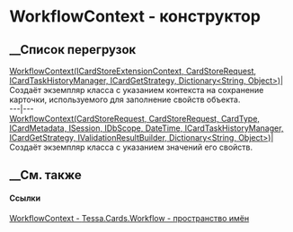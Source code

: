 # WorkflowContext - конструктор
##  __Список перегрузок
[WorkflowContext(ICardStoreExtensionContext, CardStoreRequest,
ICardTaskHistoryManager, ICardGetStrategy, Dictionary<String,
Object>)](M_Tessa_Cards_Workflow_WorkflowContext__ctor_1.htm)|  Создаёт
экземпляр класса с указанием контекста на сохранение карточки, используемого
для заполнение свойств объекта.  
---|---  
[WorkflowContext(CardStoreRequest, CardStoreRequest, CardType, ICardMetadata,
ISession, IDbScope, DateTime, ICardTaskHistoryManager, ICardGetStrategy,
IValidationResultBuilder, Dictionary<String,
Object>)](M_Tessa_Cards_Workflow_WorkflowContext__ctor.htm)|  Создаёт
экземпляр класса с указанием значений его свойств.  
## __См. также
#### Ссылки
[WorkflowContext - ](T_Tessa_Cards_Workflow_WorkflowContext.htm)
[Tessa.Cards.Workflow - пространство имён](N_Tessa_Cards_Workflow.htm)
